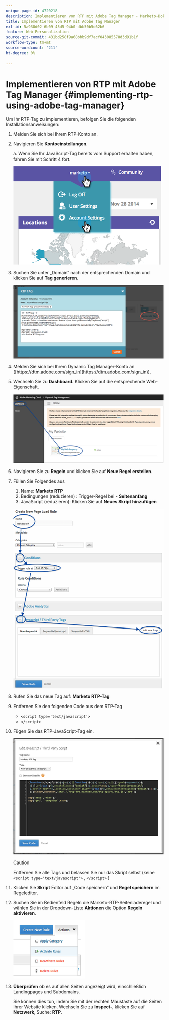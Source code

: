 ```yaml
---
unique-page-id: 4720218
description: Implementieren von RTP mit Adobe Tag Manager - Marketo-Dokumente - Produktdokumentation
title: Implementieren von RTP mit Adobe Tag Manager
exl-id: 5a938d02-6b09-45d5-94b0-dbb50b5d62b6
feature: Web Personalization
source-git-commit: 431bd258f9a68bbb9df7acf043085578d3d91b1f
workflow-type: tm+mt
source-wordcount: '211'
ht-degree: 0%

---
```


# Implementieren von RTP mit Adobe Tag Manager {#implementing-rtp-using-adobe-tag-manager}

Um Ihr RTP-Tag zu implementieren, befolgen Sie die folgenden Installationsanweisungen:

1. Melden Sie sich bei Ihrem RTP-Konto an.

1. Navigieren Sie **Kontoeinstellungen**.

   a. Wenn Sie Ihr JavaScript-Tag bereits vom Support erhalten haben, fahren Sie mit Schritt 4 fort.

   ![](assets/image2014-11-30-15-3a19-3a21-4.png)

1. Suchen Sie unter „Domain“ nach der entsprechenden Domain und klicken Sie auf **Tag generieren**.

   ![](assets/image2014-11-30-15-3a20-3a17-4.png)

1. Melden Sie sich bei Ihrem Dynamic Tag Manager-Konto an ([https://dtm.adobe.com/sign_in](https://dtm.adobe.com/sign_in)).

1. Wechseln Sie zu **Dashboard.** Klicken Sie auf die entsprechende Web-Eigenschaft.

   ![](assets/image2014-12-3-17-3a58-3a17.png)

1. Navigieren Sie zu **Regeln** und klicken Sie auf **Neue Regel erstellen**.

1. Füllen Sie Folgendes aus

   1. Name: **Marketo RTP**
   1. Bedingungen (reduzieren) : Trigger-Regel bei - **Seitenanfang**
   1. JavaScript (reduzieren): Klicken Sie auf **Neues Skript hinzufügen**

   ![](assets/image2014-12-3-17-3a59-3a40.png)

1. Rufen Sie das neue Tag auf: **Marketo RTP-Tag**

1. Entfernen Sie den folgenden Code aus dem RTP-Tag

   * `<script type='text/javascript'>`
   * `</script>`

1. Fügen Sie das RTP-JavaScript-Tag ein.

   ![](assets/image2014-12-3-18-3a3-3a45.png)

   >[!CAUTION]
   >
   >Entfernen Sie alle Tags und belassen Sie nur das Skript selbst (keine `<script type='text/javascript'>` , `</script>` )

1. Klicken Sie **Skript** Editor auf „Code speichern“ und **Regel speichern** im Regeleditor.

1. Suchen Sie im Bedienfeld Regeln die Marketo-RTP-Seitenladeregel und wählen Sie in der Dropdown-Liste **Aktionen** die Option **Regeln aktivieren**.

   ![](assets/image2014-12-3-18-3a4-3a14.png)

1. **Überprüfen** ob es auf allen Seiten angezeigt wird, einschließlich Landingpages und Subdomains.

   Sie können dies tun, indem Sie mit der rechten Maustaste auf die Seiten Ihrer Website klicken. Wechseln Sie zu **Inspect-**, klicken Sie auf **Netzwerk**, Suche: **RTP**.
